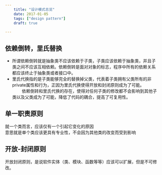 ```yaml
---
    title: "设计模式总览"
    date: 2017-01-05
    tags: ["design pattern"]
    draft: true
    
---
```


## 依赖倒转，里氏替换
* 所谓依赖倒转就是抽象类不应该依赖于子类，子类应该依赖于抽象类，并且子类之间不应该互相依赖。依赖倒转是面对对象的标志，程序中所有的依赖关系都应该终止于抽象类或者接口中。  
* 里氏代换指的是子类能够完全的替换掉父类，代表着子类拥有父类所有的非private属性和行为，正因为里氏代换使得开放和封闭原则成为了可能。  
　　
依赖倒转和里氏代换的存在，使得对任何子类的修改都不会影响到其他子类以及父类成为了可能，降低了代码的耦合，提高了可复用性。

## 单一职责原则
就一个类而言，应该仅有一个引起它变化的原因    
意思就是单个类应该更具有专业性，不会因为其他类的改变而受到影响  

## 开放-封闭原则
开放封闭原则，是说软件实体（类、模块、函数等等）应该可以扩展，但是不可修改。  